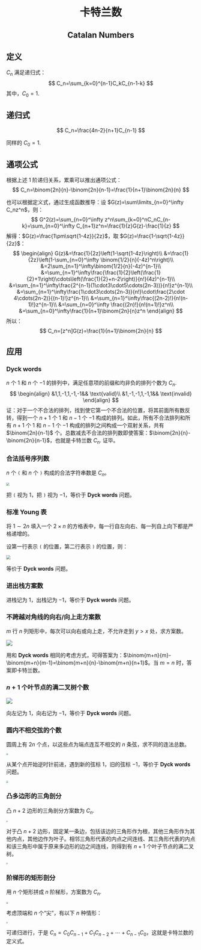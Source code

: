 <h1 style="text-align:center"> 卡特兰数 </h1>

<h2 style="text-align:center"> Catalan Numbers </h2>



## 定义

$C_n$ 满足递归式：
$$
C_n=\sum_{k=0}^{n-1}C_kC_{n-1-k}
$$
其中，$C_0=1$. 



## 递归式

$$
C_n=\frac{4n-2}{n+1}C_{n-1}
$$

同样的 $C_0=1$. 



## 通项公式

根据上述 $1$ 阶递归关系，累乘可以推出通项公式：
$$
C_n=\binom{2n}{n}-\binom{2n}{n-1}=\frac{1}{n+1}\binom{2n}{n}
$$


也可以根据定义式，通过生成函数推导：设 $G(z)=\sum\limits_{n=0}^\infty C_nz^n$，则：
$$
G^2(z)=\sum_{n=0}^\infty z^n\sum_{k=0}^nC_nC_{n-k}=\sum_{n=0}^\infty C_{n+1}z^n=\frac{1}{z}G(z)-\frac{1}{z}
$$
解得：$G(z)=\frac{1\pm\sqrt{1-4z}}{2z}$，取 $G(z)=\frac{1-\sqrt{1-4z}}{2z}$：
$$
\begin{align}
G(z)&=\frac{1}{2z}\left(1-\sqrt{1-4z}\right)\\
&=\frac{1}{2z}\left(1-\sum_{n=0}^\infty \binom{1/2}{n}(-4z)^n\right)\\
&=2\sum_{n=1}^\infty\binom{1/2}{n}(-4z)^{n-1}\\
&=\sum_{n=1}^\infty\frac{\frac{1}{2}\left(\frac{1}{2}+1\right)\cdots\left(\frac{1}{2}+n-2\right)}{n!}(4z)^{n-1}\\
&=\sum_{n=1}^\infty\frac{2^{n-1}(1\cdot3\cdot5\cdots(2n-3))}{n!}z^{n-1}\\
&=\sum_{n=1}^\infty\frac{1\cdot3\cdots(2n-3)}{n!}\cdot\frac{2\cdot 4\cdots(2n-2)}{(n-1)!}z^{n-1}\\
&=\sum_{n=1}^\infty\frac{(2n-2)!}{n!(n-1)!}z^{n-1}\\
&=\sum_{n=0}^\infty \frac{(2n)!}{n!(n+1)!}z^n\\
&=\sum_{n=0}^\infty\frac{1}{n+1}\binom{2n}{n}z^n
\end{align}
$$
所以：
$$
C_n=[z^n]G(z)=\frac{1}{n+1}\binom{2n}{n}
$$


## 应用

### Dyck words

$n$ 个 $1$ 和 $n$ 个 $-1$ 的排列中，满足任意项的前缀和均非负的排列个数为 $C_n$. 
$$
\begin{align}
&1,1,-1,1,-1,-1&& \text{valid}\\
&1,-1,-1,1,-1,1&& \text{invalid}
\end{align}
$$
证：对于一个不合法的排列，找到使它第一个不合法的位置，将其前面所有数反转，得到一个 $n+1$ 个 $1$ 和 $n-1$ 个 $-1$ 构成的排列。如此，所有不合法排列和所有 $n+1$ 个 $1$ 和 $n-1$ 个 $-1$ 构成的排列之间构成一个双射关系，共有 $\binom{2n}{n-1}$ 个。总数减去不合法的排列数即使答案：$\binom{2n}{n}-\binom{2n}{n-1}$，也就是卡特兰数 $C_n$. 证毕。



### 合法括号序列数

$n$ 个 `(`  和 $n$ 个 `)` 构成的合法字符串数是 $C_n$。

<img src="https://pic2.zhimg.com/80/v2-36d8f81caf3683e8a70545c8b39a96c4_1440w.jpg" style="zoom:50%;" />

把 `(` 视为 $1$，把 `)` 视为 $-1$，等价于 $\textbf{Dyck words}$ 问题。



### 标准 Young 表

将 $1\sim 2n$ 填入一个 $2\times n$ 的方格表中，每一行自左向右、每一列自上向下都是严格递增的。

设第一行表示 `(` 的位置，第二行表示 `)` 的位置，则：

<img src="https://pic2.zhimg.com/80/v2-475fcc7156c935921e1412a08442054a_1440w.jpg" style="zoom: 67%;" />

等价于 $\textbf{Dyck words}$ 问题。



### 进出栈方案数

进栈记为 $1$，出栈记为 $-1$，等价于 $\textbf{Dyck words}$ 问题。



### 不跨越对角线的向右/向上走方案数

$m$ 行 $n$ 列矩形中，每次可以向右或向上走，不允许走到 $y>x$ 处，求方案数。

![](http://lanqi.org/wp-content/uploads/2015/11/QQ20151105-7.png)

用和 $\textbf{Dyck words}$ 相同的考虑方式，可得答案为：$\binom{m+n}{m}-\binom{m+n}{m-1}=\binom{m+n}{n}-\binom{m+n}{n+1}$。当 $m=n$ 时，答案即卡特兰数。



### $n+1$ 个叶节点的满二叉树个数

![](http://lanqi.org/wp-content/uploads/2015/11/QQ20151105-6.png)

向左记为 $1$，向右记为 $-1$，等价于 $\textbf{Dyck words}$ 问题。



### 圆内不相交弦的个数

圆周上有 $2n$ 个点，以这些点为端点连互不相交的 $n$ 条弦，求不同的连法总数。

<img src="https://pic3.zhimg.com/80/v2-f59b6d0bd02ff2b9cfe30059309d3a97_1440w.jpg" style="zoom: 33%;" />

从某个点开始逆时针前进，遇到新的弦标 $1$，旧的弦标 $-1$，等价于 $\textbf{Dyck words}$ 问题。

<img src="https://pic2.zhimg.com/80/v2-45ee3b2fcfb71d4b3b7563d0f5092843_1440w.jpg" style="zoom: 33%;" />



### 凸多边形的三角剖分

凸 $n+2$ 边形的三角剖分方案数为 $C_n$. 

<img src="https://pic4.zhimg.com/v2-66d42a09566969b034c3320d332f21be_b.jpg" style="zoom: 25%;" />

对于凸 $n+2$ 边形，固定某一条边，包括该边的三角形作为根，其他三角形作为其他内点，其他边作为叶子。相邻三角形代表的内点之间连线、其三角形代表的内点和该三角形中属于原来多边形的边之间连线，则得到有 $n+1$ 个叶子节点的满二叉树。

<img src="https://picb.zhimg.com/v2-5bc23b56200cd4c9f8aaa5efe1b1e4f5_b.jpg" style="zoom: 25%;" />



### 阶梯形的矩形剖分

用 $n$ 个矩形拼成 $n$ 阶梯形，方案数为 $C_n$. 

<img src="https://picb.zhimg.com/v2-bf17a6f89c451c9d21e9fd3efb942963_b.jpg" style="zoom: 33%;" />

考虑顶端和 $n$ 个“尖”，有以下 $n$ 种情形：

<img src="https://pic3.zhimg.com/v2-7ebd549dceac59c2f1d60642b930b10f_b.jpg" style="zoom: 25%;" />

可递归进行，于是 $C_n=C_0C_{n-1}+C_1C_{n-2}+\cdots+C_{n-1}C_0$，这就是卡特兰数的定义式。

